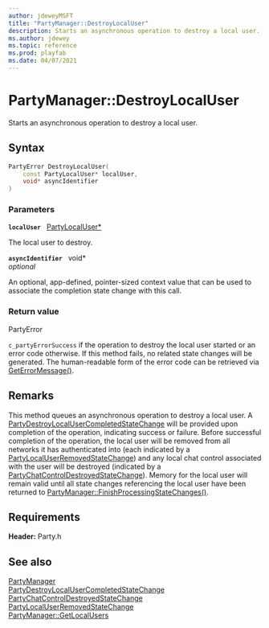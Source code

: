 ```yaml
---
author: jdeweyMSFT
title: "PartyManager::DestroyLocalUser"
description: Starts an asynchronous operation to destroy a local user.
ms.author: jdewey
ms.topic: reference
ms.prod: playfab
ms.date: 04/07/2021
---
```


# PartyManager::DestroyLocalUser  

Starts an asynchronous operation to destroy a local user.  

## Syntax  
  
```cpp
PartyError DestroyLocalUser(  
    const PartyLocalUser* localUser,  
    void* asyncIdentifier  
)  
```  
  
### Parameters  
  
**`localUser`** &nbsp; [PartyLocalUser*](../../PartyLocalUser/partylocaluser.md)  
  
The local user to destroy.  
  
**`asyncIdentifier`** &nbsp; void*  
*optional*  
  
An optional, app-defined, pointer-sized context value that can be used to associate the completion state change with this call.  
  
  
### Return value  
PartyError
  
```c_partyErrorSuccess``` if the operation to destroy the local user started or an error code otherwise. If this method fails, no related state changes will be generated. The human-readable form of the error code can be retrieved via [GetErrorMessage()](partymanager_geterrormessage.md).
  
## Remarks  
  
This method queues an asynchronous operation to destroy a local user. A [PartyDestroyLocalUserCompletedStateChange](../../../structs/partydestroylocalusercompletedstatechange.md) will be provided upon completion of the operation, indicating success or failure. Before successful completion of the operation, the local user will be removed from all networks it has authenticated into (each indicated by a [PartyLocalUserRemovedStateChange](../../../structs/partylocaluserremovedstatechange.md)) and any local chat control associated with the user will be destroyed (indicated by a [PartyChatControlDestroyedStateChange](../../../structs/partychatcontroldestroyedstatechange.md)). Memory for the local user will remain valid until all state changes referencing the local user have been returned to [PartyManager::FinishProcessingStateChanges()](partymanager_finishprocessingstatechanges.md).
  
## Requirements  
  
**Header:** Party.h
  
## See also  
[PartyManager](../partymanager.md)  
[PartyDestroyLocalUserCompletedStateChange](../../../structs/partydestroylocalusercompletedstatechange.md)  
[PartyChatControlDestroyedStateChange](../../../structs/partychatcontroldestroyedstatechange.md)  
[PartyLocalUserRemovedStateChange](../../../structs/partylocaluserremovedstatechange.md)  
[PartyManager::GetLocalUsers](partymanager_getlocalusers.md)
  
  
